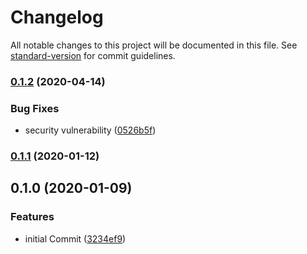 # Changelog

All notable changes to this project will be documented in this file. See [standard-version](https://github.com/conventional-changelog/standard-version) for commit guidelines.

### [0.1.2](https://github.com/ricveal/eslint-config-typescript-react/compare/v0.1.1...v0.1.2) (2020-04-14)


### Bug Fixes

* security vulnerability ([0526b5f](https://github.com/ricveal/eslint-config-typescript-react/commit/0526b5f4c68d382164761c93424a41c956c68950))

### [0.1.1](https://github.com/ricveal/eslint-config-typescript-react/compare/v0.1.0...v0.1.1) (2020-01-12)

## 0.1.0 (2020-01-09)


### Features

* initial Commit ([3234ef9](https://github.com/ricveal/eslint-config-typescript-react/commit/3234ef9c8ae1e392f5d0e2378a340ef461c23455))
